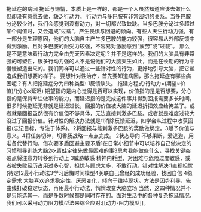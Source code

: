 拖延症的病因
拖延与懒惰，本质上是一样的，都是一个人虽然知道应该去做什么但却没有意愿去做，缺乏行动力。
行动力与多巴胺有非常密切的关系。当多巴胺分泌较少时，我们会感觉到没有动力，对一切都兴致缺缺。当多巴胺分泌过多超过某个阈值时，又会造成“过载”，产生畏惧与回避的倾向。有些人天生行动力强，有一部分是生理原因，他们的大脑自主产生多巴胺的能力较强，很容易从外部反馈中得到激励。且对多巴胺的耐受力较强，不容易对激励感到“疲劳”或“过载”。
那么是不是意味着行动力完全由先天因素决定呢？并不是这样的。我们的大脑具有非常强的可塑性，很多行动力强的人不是说他们的大脑天生如此，而是在长期的行为中慢慢塑造出来的。我们同样可以通过一些针对性的行为，更好地引导大脑，把它塑造成我们想要的样子。
要想针对性治疗，首先要知道病因，那么拖延症有哪些病因呢？有人把拖延症分为四种类型:
1反馈缺失。
拖延方程式:行动力=(期望×价值)/(分心×延迟)
期望指的是内心觉得是否可以实现，价值指的是是否想要，分心指的是保持专注做事的能力，而延迟指的是完成这件事并得到回报需要多长时间。很多时候拖延无非就是延迟过长，回报的价值被大脑的延迟折扣效应给掩盖了。或者就是回报虽然很有价值但不够具体，无法直接刺激多巴胺。或者就是难度过较大没过了回报价值。针对性的解决办法就是:1消除反馈延迟，如学会从过程中收获回报(忘记目标，专注于体系)。2将回报与能刺激多巴胺的奖励做绑定。3赋予价值与意义。4将任务切碎，切香肠战略一点点完成。
2状态导向
不够果断，爱逃避，用准备代替行动，借次要矛盾回避主要矛盾1在日常小细节中可以培养自己做决定的习惯引导训练大脑2吃青蛙定律先做最困难的事3思考我能做些什么，寻找关键突破点将注意力转移到行动上
3威胁敏感
精神内耗型，对困难与危险过度敏感，或者被失败经历占用过多心智，担忧与顾虑太多，不敢行动。针对性解决:1直视担忧(待定)2最小行动法3学习后悔时间模型4关联自己曾经的成功经验，找回自信
4稳定需求
大脑喜欢追求稳定性，厌恶变化，倾向于维持现状。方法是因势利导，先曲线打破稳定状态，再用最小行动法，悄悄改变大脑立场
当然，这四种情况并不是只能选其一，而是多数时候都是同时存在的。面对生活中的各种复杂拖延情况，我们可以采用动力阻力模型法来综合应对:[[动力-阻力模型]]。
